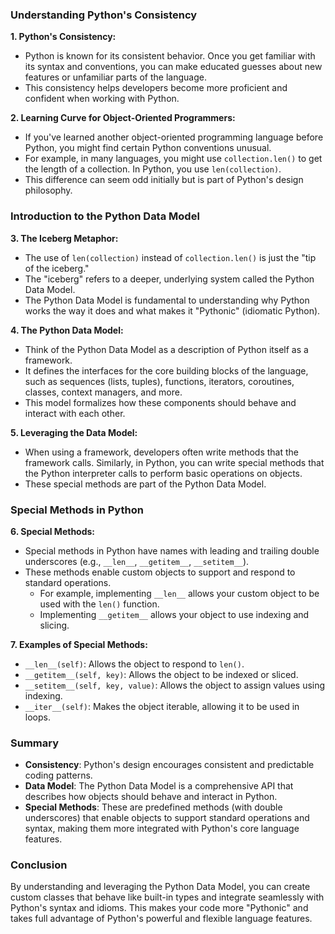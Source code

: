 ### Understanding Python's Consistency

**1. Python's Consistency:**
- Python is known for its consistent behavior. Once you get familiar with its syntax and conventions, you can make educated guesses about new features or unfamiliar parts of the language.
- This consistency helps developers become more proficient and confident when working with Python.

**2. Learning Curve for Object-Oriented Programmers:**
- If you've learned another object-oriented programming language before Python, you might find certain Python conventions unusual.
- For example, in many languages, you might use `collection.len()` to get the length of a collection. In Python, you use `len(collection)`.
- This difference can seem odd initially but is part of Python's design philosophy.

### Introduction to the Python Data Model

**3. The Iceberg Metaphor:**
- The use of `len(collection)` instead of `collection.len()` is just the "tip of the iceberg."
- The "iceberg" refers to a deeper, underlying system called the Python Data Model.
- The Python Data Model is fundamental to understanding why Python works the way it does and what makes it "Pythonic" (idiomatic Python).

**4. The Python Data Model:**
- Think of the Python Data Model as a description of Python itself as a framework.
- It defines the interfaces for the core building blocks of the language, such as sequences (lists, tuples), functions, iterators, coroutines, classes, context managers, and more.
- This model formalizes how these components should behave and interact with each other.

**5. Leveraging the Data Model:**
- When using a framework, developers often write methods that the framework calls. Similarly, in Python, you can write special methods that the Python interpreter calls to perform basic operations on objects.
- These special methods are part of the Python Data Model.

### Special Methods in Python

**6. Special Methods:**
- Special methods in Python have names with leading and trailing double underscores (e.g., `__len__`, `__getitem__`, `__setitem__`).
- These methods enable custom objects to support and respond to standard operations.
  - For example, implementing `__len__` allows your custom object to be used with the `len()` function.
  - Implementing `__getitem__` allows your object to use indexing and slicing.

**7. Examples of Special Methods:**
- `__len__(self)`: Allows the object to respond to `len()`.
- `__getitem__(self, key)`: Allows the object to be indexed or sliced.
- `__setitem__(self, key, value)`: Allows the object to assign values using indexing.
- `__iter__(self)`: Makes the object iterable, allowing it to be used in loops.

### Summary

- **Consistency**: Python's design encourages consistent and predictable coding patterns.
- **Data Model**: The Python Data Model is a comprehensive API that describes how objects should behave and interact in Python.
- **Special Methods**: These are predefined methods (with double underscores) that enable objects to support standard operations and syntax, making them more integrated with Python's core language features.

### Conclusion

By understanding and leveraging the Python Data Model, you can create custom classes that behave like built-in types and integrate seamlessly with Python's syntax and idioms. This makes your code more "Pythonic" and takes full advantage of Python's powerful and flexible language features.